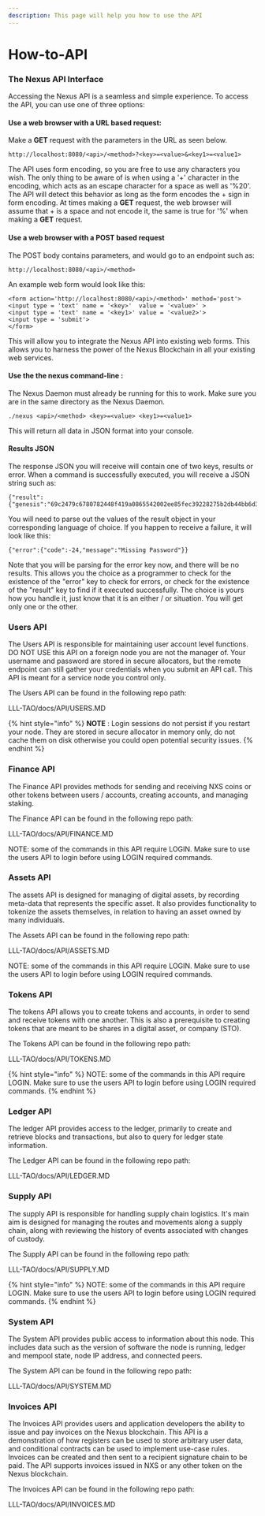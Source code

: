 ```yaml
---
description: This page will help you how to use the API
---
```


# How-to-API

### The Nexus API Interface

Accessing the Nexus API is a seamless and simple experience. To access the API, you can use one of three options:

#### Use a web browser with a URL based request:

Make a **GET** request with the parameters in the URL as seen below.

```
http://localhost:8080/<api>/<method>?<key>=<value>&<key1>=<value1>
```

The API uses form encoding, so you are free to use any characters you wish. The only thing to be aware of is when using a '+' character in the encoding, which acts as an escape character for a space as well as '%20'. The API will detect this behavior as long as the form encodes the + sign in form encoding. At times making a **GET** request, the web browser will assume that + is a space and not encode it, the same is true for '%' when making a **GET** request.

#### Use a web browser with a **POST** based request

The POST body contains parameters, and would go to an endpoint such as:

```
http://localhost:8080/<api>/<method>
```

An example web form would look like this:

```
<form action='http://localhost:8080/<api>/<method>' method='post'>
<input type = 'text' name = '<key>'  value = '<value>' >
<input type = 'text' name = '<key1>' value = '<value2>'>
<input type = 'submit'>
</form>
```

This will allow you to integrate the Nexus API into existing web forms. This allows you to harness the power of the Nexus Blockchain in all your existing web services.

#### Use the the nexus command-line :

The Nexus Daemon must already be running for this to work. Make sure you are in the same directory as the Nexus Daemon.

```
./nexus <api>/<method> <key>=<value> <key1>=<value1>
```

This will return all data in JSON format into your console.

#### Results JSON

The response JSON you will receive will contain one of two keys, results or error. When a command is successfully executed, you will receive a JSON string such as:

```
{"result":{"genesis":"69c2479c6780782448f419a0865542002ee85fec39228275b2db44bb6d3aa503","session":4940881975319897416}}
```

You will need to parse out the values of the result object in your corresponding language of choice. If you happen to receive a failure, it will look like this:

```
{"error":{"code":-24,"message":"Missing Password"}}
```

Note that you will be parsing for the error key now, and there will be no results. This allows you the choice as a programmer to check for the existence of the "error" key to check for errors, or check for the existence of the "result" key to find if it executed successfully. The choice is yours how you handle it, just know that it is an either / or situation. You will get only one or the other.

### Users API

The Users API is responsible for maintaining user account level functions. DO NOT USE this API on a foreign node you are not the manager of. Your username and password are stored in secure allocators, but the remote endpoint can still gather your credentials when you submit an API call. This API is meant for a service node you control only.

The Users API can be found in the following repo path:

LLL-TAO/docs/API/USERS.MD

{% hint style="info" %}
**NOTE** : Login sessions do not persist if you restart your node. They are stored in secure allocator in memory only, do not cache them on disk otherwise you could open potential security issues.
{% endhint %}

### Finance API

The Finance API provides methods for sending and receiving NXS coins or other tokens between users / accounts, creating accounts, and managing staking.

The Finance API can be found in the following repo path:

LLL-TAO/docs/API/FINANCE.MD

NOTE: some of the commands in this API require LOGIN. Make sure to use the users API to login before using LOGIN required commands.

### Assets API

The assets API is designed for managing of digital assets, by recording meta-data that represents the specific asset. It also provides functionality to tokenize the assets themselves, in relation to having an asset owned by many individuals.

The Assets API can be found in the following repo path:

LLL-TAO/docs/API/ASSETS.MD

NOTE: some of the commands in this API require LOGIN. Make sure to use the users API to login before using LOGIN required commands.

### Tokens API

The tokens API allows you to create tokens and accounts, in order to send and receive tokens with one another. This is also a prerequisite to creating tokens that are meant to be shares in a digital asset, or company (STO).

The Tokens API can be found in the following repo path:

LLL-TAO/docs/API/TOKENS.MD

{% hint style="info" %}
NOTE: some of the commands in this API require LOGIN. Make sure to use the users API to login before using LOGIN required commands.
{% endhint %}

### Ledger API

The ledger API provides access to the ledger, primarily to create and retrieve blocks and transactions, but also to query for ledger state information.

The Ledger API can be found in the following repo path:

LLL-TAO/docs/API/LEDGER.MD

### Supply API

The supply API is responsible for handling supply chain logistics. It's main aim is designed for managing the routes and movements along a supply chain, along with reviewing the history of events associated with changes of custody.

The Supply API can be found in the following repo path:

LLL-TAO/docs/API/SUPPLY.MD

{% hint style="info" %}
NOTE: some of the commands in this API require LOGIN. Make sure to use the users API to login before using LOGIN required commands.
{% endhint %}

### System API

The System API provides public access to information about this node. This includes data such as the version of software the node is running, ledger and mempool state, node IP address, and connected peers.

The System API can be found in the following repo path:

LLL-TAO/docs/API/SYSTEM.MD

### Invoices API

The Invoices API provides users and application developers the ability to issue and pay invoices on the Nexus blockchain. This API is a demonstration of how registers can be used to store arbitrary user data, and conditional contracts can be used to implement use-case rules. Invoices can be created and then sent to a recipient signature chain to be paid. The API supports invoices issued in NXS or any other token on the Nexus blockchain.

The Invoices API can be found in the following repo path:

LLL-TAO/docs/API/INVOICES.MD
